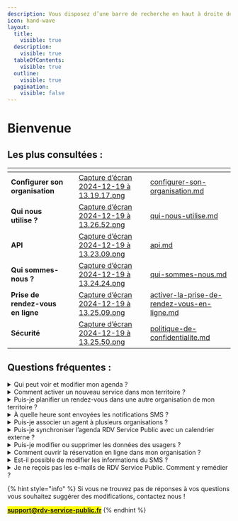 ```yaml
---
description: Vous disposez d’une barre de recherche en haut à droite de votre écran
icon: hand-wave
layout:
  title:
    visible: true
  description:
    visible: true
  tableOfContents:
    visible: true
  outline:
    visible: true
  pagination:
    visible: false
---
```


# Bienvenue



## Les plus consultées :&#x20;

<table data-view="cards"><thead><tr><th></th><th></th><th data-hidden data-card-cover data-type="files"></th><th data-hidden data-card-target data-type="content-ref"></th></tr></thead><tbody><tr><td><strong>Configurer son organisation</strong></td><td></td><td><a href=".gitbook/assets/Capture d’écran 2024-12-19 à 13.19.17.png">Capture d’écran 2024-12-19 à 13.19.17.png</a></td><td><a href="demarrer-sur-rdv-service-public/configurer-son-organisation.md">configurer-son-organisation.md</a></td></tr><tr><td><strong>Qui nous utilise ?</strong> </td><td></td><td><a href=".gitbook/assets/Capture d’écran 2024-12-19 à 13.26.52.png">Capture d’écran 2024-12-19 à 13.26.52.png</a></td><td><a href="a-propos/qui-nous-utilise.md">qui-nous-utilise.md</a></td></tr><tr><td><strong>API</strong></td><td></td><td><a href=".gitbook/assets/Capture d’écran 2024-12-19 à 13.23.09.png">Capture d’écran 2024-12-19 à 13.23.09.png</a></td><td><a href="documentation-technique/api.md">api.md</a></td></tr><tr><td><strong>Qui sommes-nous ?</strong> </td><td></td><td><a href=".gitbook/assets/Capture d’écran 2024-12-19 à 13.24.24.png">Capture d’écran 2024-12-19 à 13.24.24.png</a></td><td><a href="a-propos/qui-sommes-nous.md">qui-sommes-nous.md</a></td></tr><tr><td><strong>Prise de rendez-vous en ligne</strong></td><td></td><td><a href=".gitbook/assets/Capture d’écran 2024-12-19 à 13.25.09.png">Capture d’écran 2024-12-19 à 13.25.09.png</a></td><td><a href="toutes-les-notions/activer-la-prise-de-rendez-vous-en-ligne.md">activer-la-prise-de-rendez-vous-en-ligne.md</a></td></tr><tr><td><strong>Sécurité</strong></td><td></td><td><a href=".gitbook/assets/Capture d’écran 2024-12-19 à 13.25.50.png">Capture d’écran 2024-12-19 à 13.25.50.png</a></td><td><a href="confidentialite-et-securite/politique-de-confidentialite.md">politique-de-confidentialite.md</a></td></tr></tbody></table>

## Questions fréquentes :&#x20;

<details>

<summary>Qui peut voir et modifier mon agenda ?</summary>

Par défaut, les agents de votre service et de votre organisation peuvent consulter et planifier des rendez-vous dans votre agenda. De plus, les agents du service secrétariat de votre organisation ont un accès étendu : ils peuvent voir, modifier et planifier des rendez-vous dans votre agenda.

</details>

<details>

<summary>Comment activer un nouveau service dans mon territoire ?</summary>

Par défaut, lors de la création de votre compte, un seul service sera actif dans votre territoire. Vous pourrez activer d'autres services pour y associer des agents selon vos besoins.

Pour activer un nouveau service, rendez-vous dans le menu _**espace admin**_ accessible depuis le menu _**paramètres**_. Vous y trouverez un menu _**services**_ où vous pourrez activer des services à partir d'une liste préétablie.

**-> Sélectionnez le service que vous souhaitez activer sur votre territoire.**

</details>

<details>

<summary>Puis-je planifier un rendez-vous dans une autre organisation de mon territoire ?</summary>



Par défaut, un agent peut planifier des rendez-vous uniquement dans les plannings des agents de son service ou de son organisation. Pour planifier un rendez-vous dans une autre organisation, deux options sont possibles :

* **Utiliser la prescription interne** : Cette option permet, depuis le bouton _**trouver un rendez-vous**_, d'élargir sa recherche à l'ensemble des organisations de son territoire. Elle est disponible si les motifs sont configurés comme _**ouverts aux prescripteurs**_ dans la configuration des motifs. Cette configuration rendra visibles les disponibilités des agents d'autres organisations depuis le menu **trouver un rendez-vous** et le parcours _**élargir la recherche**_.
* **Être associé à plusieurs organisations :** Un agent peut être associé à plusieurs organisations. Il aura alors accès aux agendas des agents des organisations auxquelles il est associé. Pour rechercher des disponibilités dans une autre organisation, il devra changer d'organisation depuis le menu en haut à gauche.

</details>

<details>

<summary>À quelle heure sont envoyées les notifications SMS ?</summary>

Plusieurs actions déclenchent l'envoi de SMS :

* Une notification de **confirmation** est envoyée immédiatement après la création du rendez-vous.
* Une notification de **rappel** est envoyée à l'usager 48h avant le rendez-vous (hors jours fériés et dimanches).
* Une notification de **rendez-vous modifié** : l'usager reçoit immédiatement une notification en cas de modification du rendez-vous.
* Une notification de **rendez-vous annulé** : l'usager reçoit immédiatement une notification en cas d'annulation du rendez-vous. Si l'usager est à l'origine de l'annulation, il doit le faire au moins 4 heures avant l'heure prévue du rendez-vous.

</details>

<details>

<summary>Puis-je associer un agent à plusieurs organisations ?</summary>

Un agent peut être associé à plusieurs organisations. Cette association lui donnera accès aux agendas des agents rattachés à son service dans chacune de ces organisations. Seul un agent administrateur de territoire peut associer un agent à plusieurs organisations.

</details>

<details>

<summary>Puis-je synchroniser l’agenda RDV Service Public avec un calendrier externe ?</summary>

Vous pouvez synchroniser les RDV pris via RDV Service Public dans votre calendrier externe via différentes méthodes : notifications emails avec pièces-jointes ICS ou lien Webcal fixe, ainsi qu’un prototype de synchronisation pour Microsoft 365 Outlook.

Voir plus d’informations sur cette page :

[synchronisation-avec-un-logiciel-de-calendrier-externe.md](toutes-les-notions/synchronisation-avec-un-logiciel-de-calendrier-externe.md "mention")

</details>

<details>

<summary>Puis-je modifier ou supprimer les données des usagers ?</summary>

Vous pouvez supprimer ou modifier les données des usagers. Sur la fiche des usagers, des options Modifier et Supprimer sont prévues à cet effet. Si aucunes modifications n’est apportée et que l’usager n’a pris aucun RDV durant deux ans, alors ses données seront supprimées automatiquement.

</details>

<details>

<summary>Comment ouvrir la réservation en ligne dans mon organisation ?</summary>

Vous devez créer des motifs avec la configuration ouvert aux agents et aux usagers et les associer aux plages d’ouverture de vos agents. Ces deux conditions activent la prise de rendez-vous en ligne de votre organisation.

</details>

<details>

<summary>Est-il possible de modifier les informations du SMS ?</summary>

Il n’est pas possible de modifier le modèle SMS : le nombre de caractères pour les SMS est limité. Aussi certaines informations comme le nom du motif peut porter atteinte à l’usager. Nous avons donc fait le choix de limiter les informations.

</details>

<details>

<summary>Je ne reçois pas les e-mails de RDV Service Public. Comment y remédier ? </summary>

De nombreuses raisons peuvent expliquer que vous ne recevez pas nos emails. Veuillez consulter [cette page](documentation-agents/problemes-de-reception-des-emails.md) qui vous permettra de comprendre et débloquer la réception de nos emails.

</details>

{% hint style="info" %}
Si vous ne trouvez pas de réponses à vos questions vous souhaitez suggérer des modifications, contactez nous !&#x20;

<mark style="color:blue;">**support@rdv-service-public.fr**</mark>
{% endhint %}

